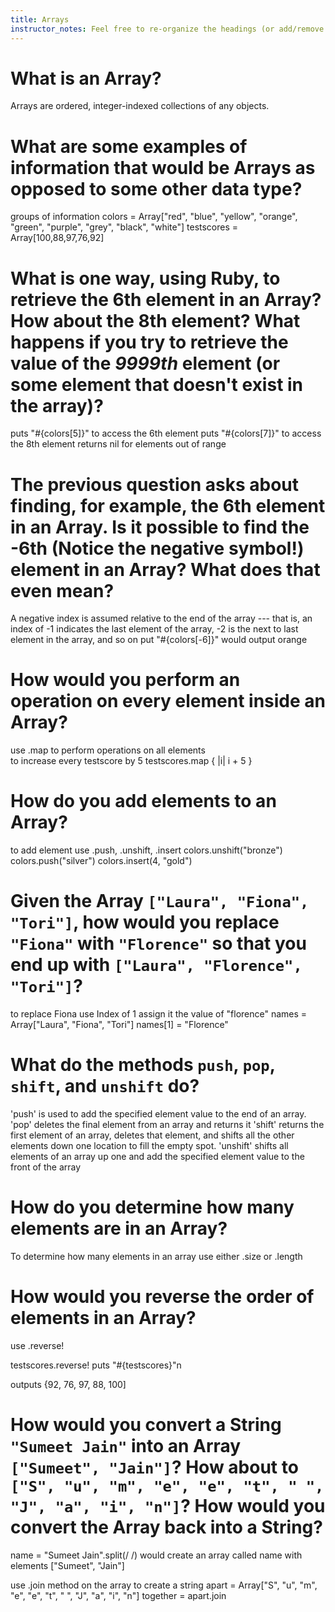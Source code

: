 ```yaml
---
title: Arrays
instructor_notes: Feel free to re-organize the headings (or add/remove headings) below. We included the headings for your benefit, but it's 100% fine if you want to write your responses in some different structure.
---
```


# What is an Array?

Arrays are ordered, integer-indexed collections of any objects.

# What are some examples of information that would be Arrays as opposed to some other data type?

groups of information
colors = Array["red", "blue", "yellow", "orange", "green", "purple", "grey", "black", "white"]
testscores = Array[100,88,97,76,92]

# What is one way, using Ruby, to retrieve the 6th element in an Array? How about the 8th element? What happens if you try to retrieve the value of the _9999th_ element (or some element that doesn't exist in the array)?
puts "#{colors[5]}" to access the 6th element
puts "#{colors[7]}" to access the 8th element
returns nil for elements out of range

# The previous question asks about finding, for example, the 6th element in an Array. Is it possible to find the **-6th** (Notice the negative symbol!) element in an Array? What does that even mean?

A negative index is assumed relative to the end of the array --- that is, an index of -1 indicates the last element of the array, -2 is the next to last element in the array, and so on
put "#{colors[-6]}" would output orange

# How would you perform an operation on every element inside an Array?

use .map to perform operations on all elements  
to increase every testscore by 5
testscores.map { |i| i + 5 }

# How do you add elements to an Array?

to add element use .push, .unshift, .insert
colors.unshift("bronze")
colors.push("silver")
colors.insert(4, "gold")

# Given the Array `["Laura", "Fiona", "Tori"]`, how would you replace `"Fiona"` with `"Florence"` so that you end up with `["Laura", "Florence", "Tori"]`?

to replace Fiona use Index of 1 assign it the value of "florence"
names = Array["Laura", "Fiona", "Tori"]
names[1] = "Florence"

# What do the methods `push`, `pop`, `shift`, and `unshift` do?

'push' is used to add the specified element value to the end of an array.
'pop' deletes the final element from an array and returns it
'shift' returns the first element of an array, deletes that element, and shifts all the other elements down one location to fill the empty spot.
'unshift' shifts all elements of an array up one and add the specified element value to the front of the array

# How do you determine how many elements are in an Array?

To determine how many elements in an array use either .size or .length

# How would you reverse the order of elements in an Array?

use .reverse!

testscores.reverse!
puts "#{testscores}"n   

outputs {92, 76, 97, 88, 100]

# How would you convert a String `"Sumeet Jain"` into an Array `["Sumeet", "Jain"]`? How about to `["S", "u", "m", "e", "e", "t", " ", "J", "a", "i", "n"]`? How would you convert the Array back into a String?

name = "Sumeet Jain".split(/ /) would create an array called name with elements ["Sumeet", "Jain"]

use .join method on the array to create a string
apart = Array["S", "u", "m", "e", "e", "t", " ", "J", "a", "i", "n"]
together = apart.join